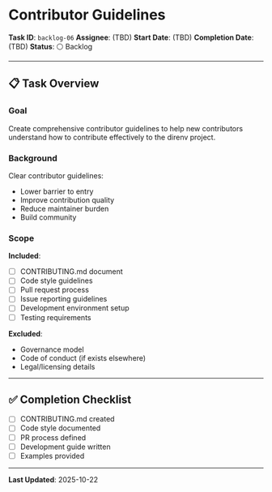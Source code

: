 # Contributor Guidelines

**Task ID**: `backlog-06`
**Assignee**: (TBD)
**Start Date**: (TBD)
**Completion Date**: (TBD)
**Status**: ⚪ Backlog

---

## 📋 Task Overview

### Goal
Create comprehensive contributor guidelines to help new contributors understand how to contribute effectively to the direnv project.

### Background
Clear contributor guidelines:
- Lower barrier to entry
- Improve contribution quality
- Reduce maintainer burden
- Build community

### Scope
**Included**:
- [ ] CONTRIBUTING.md document
- [ ] Code style guidelines
- [ ] Pull request process
- [ ] Issue reporting guidelines
- [ ] Development environment setup
- [ ] Testing requirements

**Excluded**:
- Governance model
- Code of conduct (if exists elsewhere)
- Legal/licensing details

---

## ✅ Completion Checklist

- [ ] CONTRIBUTING.md created
- [ ] Code style documented
- [ ] PR process defined
- [ ] Development guide written
- [ ] Examples provided

---

**Last Updated**: 2025-10-22
